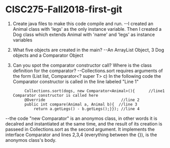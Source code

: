 # CISC275-Fall2018-first-git
1. Create java files to make this code compile and run.
   --I created an Animal class with 'legs' as the only instance variable.
   Then I created a Dog class which extends Animal with 'name' and 'legs' as instance variables
   
2. What five objects are created in the main?
--An ArrayList Object, 3 Dog objects and a Comparator Object

3. Can you spot the comparator constructor call?       Where is the class definition for the comparator?
     	--Collections.sort requires arguments of the form (List<T> list, Comparator<? super T> c)
In the following code the Comparator constructor is called in the line labeled "Line 1"
	
			Collections.sort(dogs, new Comparator<Animal>(){      //line1 Comparator constructor is called here
			@Override                                 //line 2
			public int compare(Animal a, Animal b){  //line 3
			    return a.getLegs() - b.getLegs();}}); //line 4

--the code "new Comparator<Animals>" is an anonymos class, in other words it is decalred and instantiated at the same time, and
the result of its creation is passeed in Collections.sort as the second argument.  It implements the interface Comparator and 
lines 2,3,4 (everything between the {}), is the anonymos class's body.
